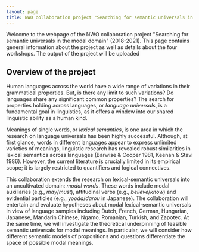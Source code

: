 ```yaml
---
layout: page
title: NWO collaboration project "Searching for semantic universals in the modal domain"
---
```


Welcome to the webpage of the NWO collaboration project "Searching for semantic universals in the modal domain" (2018-2021). This page contains general information about the project as well as details about the four workshops. The output of the project will be uploaded 

## Overview of the project

Human languages across the world have a wide range of variations in their grammatical properties. But, is there any limit to such variations? Do languages share any significant common properties? The search for properties holding across languages, or *language universals*, is a fundamental goal in linguistics, as it offers a window into our shared linguistic ability as a human kind.

Meanings of single words, or *lexical semantics*, is one area in which the research on language universals has been highly successful. Although, at first glance, words in different languages appear to express unlimited varieties of meanings, linguistic research has revealed robust similarities in lexical semantics across languages (Barwise & Cooper 1981, Keenan & Stavi 1986). However, the current literature is crucially limited in its empirical scope; it is largely restricted to quantifiers and logical connectives. 

This collaboration extends the research on lexical-semantic universals into an uncultivated domain: *modal words*. These words include modal auxiliaries (e.g., *may*/*must*), attitudinal verbs (e.g., *believe*/*know*) and evidential particles (e.g., *yooda*/*darou* in Japanese). The collaboration will entertain and evaluate hypotheses about modal lexical-semantic universals in view of language samples including Dutch, French, German, Hungarian, Japanese, Mandarin Chinese, Ngamo, Romanian, Turkish, and Zapotec. At the same time, we will investigate the theoretical underpinning of feasible semantic universals for modal meanings. In particular, we will consider how different semantic models of propositions and questions differentiate the space of possible modal meanings.
